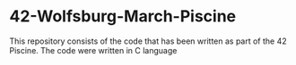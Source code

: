 # 42-Wolfsburg-March-Piscine
This repository consists of the code that has been written as part of the 42 Piscine. The code were written in C language
